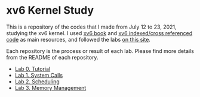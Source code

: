 # xv6 Kernel Study

This is a repository of the codes that I made from July 12 to 23, 2021, studying the xv6 kernel.
I used [xv6 book](https://pdos.csail.mit.edu/6.828/2016/xv6/book-rev9.pdf) and [xv6 indexed/cross referenced code](https://pdos.csail.mit.edu/6.828/2016/xv6/xv6-rev9.pdf) as main resources, and followed the labs [on this site](https://www.cs.ucr.edu/~csong/cs153/19s/xv6.html).

Each repository is the process or result of each lab. Please find more details from the README of each repository.

- [Lab 0. Tutorial](https://github.com/KimSeoYe/xv6_study/tree/main/Lab0_tutorial#readme)
- [Lab 1. System Calls](https://github.com/KimSeoYe/xv6_study/tree/main/Lab1_systemCalls#readme)
- [Lab 2. Scheduling](https://github.com/KimSeoYe/xv6_study/tree/main/Lab2_scheduling#readme)
- [Lab 3. Memory Management](https://github.com/KimSeoYe/xv6_study/tree/main/Lab3_memoryManagement#readme)